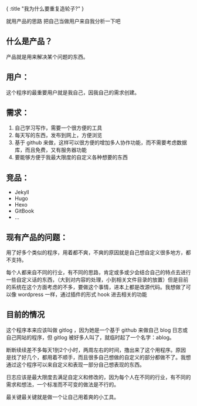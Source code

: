 {
    :title "我为什么要重复造轮子?"
}


就用产品的思路 把自己当做用户来自我分析一下吧

## 什么是产品？

产品就是用来解决某个问题的东西。

## 用户：

这个程序的最重要用户就是我自己，因我自己的需求创建。

## 需求：

1. 自己学习写作，需要一个很方便的工具
2. 每天写的东西，发布到网上，方便浏览
3. 基于 github 来做，这样可以很方便的增加多人协作功能，而不需要考虑数据库，而且免费，又有服务器功能
4. 要能够方便于我最大限度的自定义各种想要的东西

## 竞品：
* Jekyll
* Hugo
* Hexo
* GitBook
* ...

## 现有产品的问题：

用了好多个类似的程序，用着都不爽，不爽的原因就是自己想自定义很多地方，都不支持。

每个人都来自不同的行业，有不同的思路，肯定或多或少会结合自己的特点去进行一些自定义话的东西，（大到对内容的处理，小到相关文件目录的放置）但是目前的系统在这个方面考虑的不多，要做这个事情，进本上都是改源代码。我想做了可以像 wordpress 一样，通过插件的形式 hook 进去相关的功能


## 目前的情况

这个程序本来应该叫做 gitlog ，因为她是一个基于 github 来做自己 blog 日志或自己网站的程序，但 gitlog 被好多人叫了，就临时起了一个名字：ablog。

断断续续差不多每天1到2个小时，两周左右的时间，撸出来了这个用程序。原因是找了好几个，都用着不顺手，而且很多自己想做的自定义的部分都做不了。我想通过这个程序可以来自定义和表现一部分自己想表现的东西。

日志应该是最大限度去满足自定义和修改的，因为每个人在不同的行业，有不同的需求和想法，一个标准而不可变的做法是不行的。

最关键最关键就是做一个让自己用着爽的小工具。



